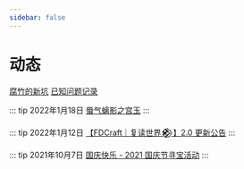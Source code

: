 ```yaml
---
sidebar: false
---
```


# 动态

[腐竹的新坑](/news/holes) [已知问题记录](/news/bugs)

::: tip 2022年1月18日
[蜃气螭影之宫玉](/news/posts/2022011801)
:::

::: tip 2022年1月12日
[【FDCraft｜复读世界𒆙】2.0 更新公告](/news/posts/2022011201)
:::

::: tip 2021年10月7日
[国庆快乐 - 2021 国庆节寻宝活动](/news/posts/2021100701)
:::

